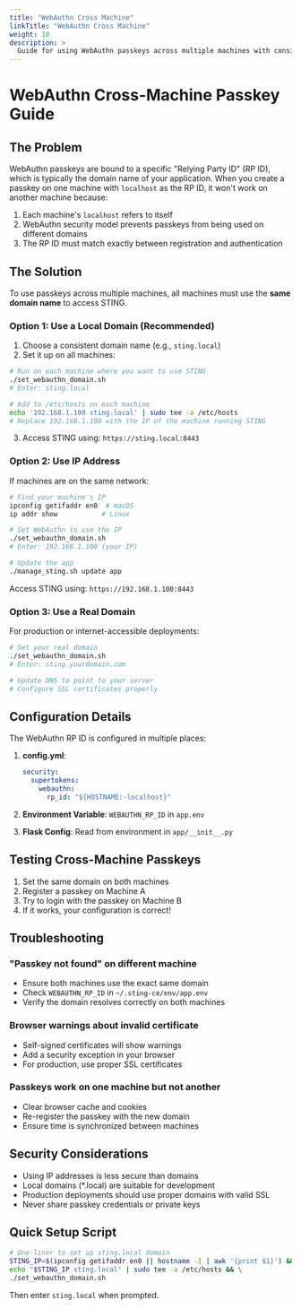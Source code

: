```yaml
---
title: "WebAuthn Cross Machine"
linkTitle: "WebAuthn Cross Machine"
weight: 10
description: >
  Guide for using WebAuthn passkeys across multiple machines with consistent domain configuration.
---
```


# WebAuthn Cross-Machine Passkey Guide

## The Problem

WebAuthn passkeys are bound to a specific "Relying Party ID" (RP ID), which is typically the domain name of your application. When you create a passkey on one machine with `localhost` as the RP ID, it won't work on another machine because:

1. Each machine's `localhost` refers to itself
2. WebAuthn security model prevents passkeys from being used on different domains
3. The RP ID must match exactly between registration and authentication

## The Solution

To use passkeys across multiple machines, all machines must use the **same domain name** to access STING.

### Option 1: Use a Local Domain (Recommended)

1. Choose a consistent domain name (e.g., `sting.local`)
2. Set it up on all machines:

```bash
# Run on each machine where you want to use STING
./set_webauthn_domain.sh
# Enter: sting.local

# Add to /etc/hosts on each machine
echo '192.168.1.100 sting.local' | sudo tee -a /etc/hosts
# Replace 192.168.1.100 with the IP of the machine running STING
```

3. Access STING using: `https://sting.local:8443`

### Option 2: Use IP Address

If machines are on the same network:

```bash
# Find your machine's IP
ipconfig getifaddr en0  # macOS
ip addr show           # Linux

# Set WebAuthn to use the IP
./set_webauthn_domain.sh
# Enter: 192.168.1.100 (your IP)

# Update the app
./manage_sting.sh update app
```

Access STING using: `https://192.168.1.100:8443`

### Option 3: Use a Real Domain

For production or internet-accessible deployments:

```bash
# Set your real domain
./set_webauthn_domain.sh
# Enter: sting.yourdomain.com

# Update DNS to point to your server
# Configure SSL certificates properly
```

## Configuration Details

The WebAuthn RP ID is configured in multiple places:

1. **config.yml**: 
   ```yaml
   security:
     supertokens:
       webauthn:
         rp_id: "${HOSTNAME:-localhost}"
   ```

2. **Environment Variable**: `WEBAUTHN_RP_ID` in `app.env`

3. **Flask Config**: Read from environment in `app/__init__.py`

## Testing Cross-Machine Passkeys

1. Set the same domain on both machines
2. Register a passkey on Machine A
3. Try to login with the passkey on Machine B
4. If it works, your configuration is correct!

## Troubleshooting

### "Passkey not found" on different machine
- Ensure both machines use the exact same domain
- Check `WEBAUTHN_RP_ID` in `~/.sting-ce/env/app.env`
- Verify the domain resolves correctly on both machines

### Browser warnings about invalid certificate
- Self-signed certificates will show warnings
- Add a security exception in your browser
- For production, use proper SSL certificates

### Passkeys work on one machine but not another
- Clear browser cache and cookies
- Re-register the passkey with the new domain
- Ensure time is synchronized between machines

## Security Considerations

- Using IP addresses is less secure than domains
- Local domains (*.local) are suitable for development
- Production deployments should use proper domains with valid SSL
- Never share passkey credentials or private keys

## Quick Setup Script

```bash
# One-liner to set up sting.local domain
STING_IP=$(ipconfig getifaddr en0 || hostname -I | awk '{print $1}') && \
echo "$STING_IP sting.local" | sudo tee -a /etc/hosts && \
./set_webauthn_domain.sh
```

Then enter `sting.local` when prompted.
